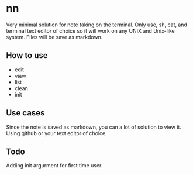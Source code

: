 # nn

Very minimal solution for note taking on the terminal. Only use, sh, cat, and terminal text editor of choice so it will work on any UNIX and Unix-like system. Files will be save as markdown.

## How to use

* edit
* view
* list
* clean
* init

## Use cases
Since the note is saved as markdown, you can a lot of solution to view it. Using github or your text editor of choice.

## Todo
Adding init argurment for first time user.
